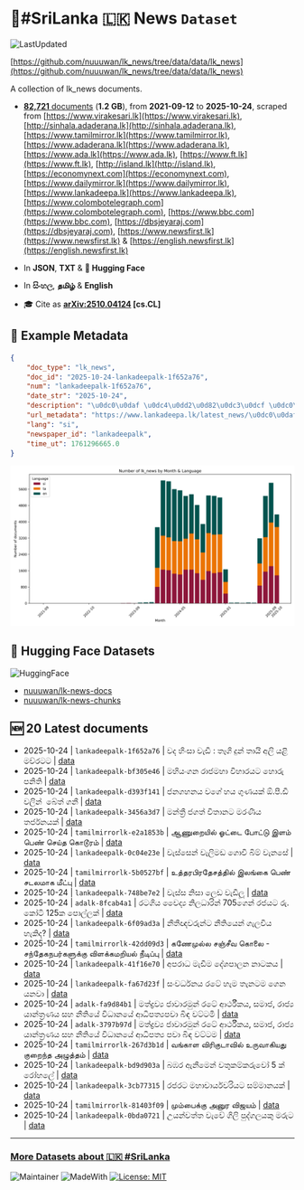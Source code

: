# 📄#SriLanka 🇱🇰 News `Dataset`

![LastUpdated](https://img.shields.io/badge/last_updated-2025--10--24_15:20:14-green)

[https://github.com/nuuuwan/lk_news/tree/data/data/lk_news](https://github.com/nuuuwan/lk_news/tree/data/data/lk_news)

A collection of lk_news documents.

- [**82,721** documents](https://github.com/nuuuwan/lk_news/tree/data/data/lk_news) (**1.2 GB**), from **2021-09-12** to **2025-10-24**, scraped from [https://www.virakesari.lk](https://www.virakesari.lk), [http://sinhala.adaderana.lk](http://sinhala.adaderana.lk), [https://www.tamilmirror.lk](https://www.tamilmirror.lk), [https://www.adaderana.lk](https://www.adaderana.lk), [https://www.ada.lk](https://www.ada.lk), [https://www.ft.lk](https://www.ft.lk), [http://island.lk](http://island.lk), [https://economynext.com](https://economynext.com), [https://www.dailymirror.lk](https://www.dailymirror.lk), [https://www.lankadeepa.lk](https://www.lankadeepa.lk), [https://www.colombotelegraph.com](https://www.colombotelegraph.com), [https://www.bbc.com](https://www.bbc.com), [https://dbsjeyaraj.com](https://dbsjeyaraj.com), [https://www.newsfirst.lk](https://www.newsfirst.lk) & [https://english.newsfirst.lk](https://english.newsfirst.lk)

- In **JSON**, **TXT** & **🤗 Hugging Face**

- In **සිංහල**, **தமிழ்** & **English**

- 🎓 Cite as **[arXiv:2510.04124](https://arxiv.org/abs/2510.04124) [cs.CL]**

## 📝 Example Metadata

```json
{
    "doc_type": "lk_news",
    "doc_id": "2025-10-24-lankadeepalk-1f652a76",
    "num": "lankadeepalk-1f652a76",
    "date_str": "2025-10-24",
    "description": "\u0dc0\u0daf \u0dc4\u0dd2\u0d82\u0dc3\u0dcf \u0dc0\u0dd0\u0da9\u0dd3 : \u0dad\u0dd1\u0d9c\u0dd2 \u0daf\u0dd4\u0db1\u0dca \u0dad\u0dcf\u0dba\u0dd2 \u0d85\u0dbd\u0dd2 \u0dba\u0dc5\u0dd2 \u0db8\u0dc0\u0dca\u0dbb\u0da7\u0da7",
    "url_metadata": "https://www.lankadeepa.lk/latest_news/\u0dc0\u0daf-\u0dc4\u0dc3-\u0dc0\u0da9-\u0dad\u0d9c-\u0daf\u0db1-\u0dad\u0dba-\u0d85\u0dbd-\u0dba\u0dc5-\u0db8\u0dc0\u0dbb\u0da7\u0da7/1-681974",
    "lang": "si",
    "newspaper_id": "lankadeepalk",
    "time_ut": 1761296665.0
}
```

![Chart](https://raw.githubusercontent.com/nuuuwan/lk_news/refs/heads/data/data/lk_news/docs_by_month_and_lang.png)

## 🤗 Hugging Face Datasets

![HuggingFace](https://img.shields.io/badge/-HuggingFace-FDEE21?style=for-the-badge&logo=HuggingFace)

- [nuuuwan/lk-news-docs](https://huggingface.co/datasets/nuuuwan/lk-news-docs)
- [nuuuwan/lk-news-chunks](https://huggingface.co/datasets/nuuuwan/lk-news-chunks)

## 🆕 20 Latest documents

- 2025-10-24 | `lankadeepalk-1f652a76` | වද හිංසා වැඩී : තෑගි දුන් තායි අලි යළි මව්රටට | [data](https://github.com/nuuuwan/lk_news/tree/data/data/lk_news/2020s/2025/2025-10-24-lankadeepalk-1f652a76)
- 2025-10-24 | `lankadeepalk-bf305e46` | මහියංගන රාජමහා විහාරයට හොරු පනිති | [data](https://github.com/nuuuwan/lk_news/tree/data/data/lk_news/2020s/2025/2025-10-24-lankadeepalk-bf305e46)
- 2025-10-24 | `lankadeepalk-d393f141` | ජනගහනය වගේ හය ගුණයක් ඕ.පී.ඩී වලින් ⁣ බේත් ගනී | [data](https://github.com/nuuuwan/lk_news/tree/data/data/lk_news/2020s/2025/2025-10-24-lankadeepalk-d393f141)
- 2025-10-24 | `lankadeepalk-3456a3d7` | මන්ත්‍රී ජගත් විතානට මරණීය තර්ජනයක් | [data](https://github.com/nuuuwan/lk_news/tree/data/data/lk_news/2020s/2025/2025-10-24-lankadeepalk-3456a3d7)
- 2025-10-24 | `tamilmirrorlk-e2a1853b` | ஆணுறையில் ஓட்டை போட்டு இளம் பெண் செய்த கொடூரம் | [data](https://github.com/nuuuwan/lk_news/tree/data/data/lk_news/2020s/2025/2025-10-24-tamilmirrorlk-e2a1853b)
- 2025-10-24 | `lankadeepalk-0c04e23e` | වැස්සෙන් වැලිමඩ ගොවි බිම් වැනසේ | [data](https://github.com/nuuuwan/lk_news/tree/data/data/lk_news/2020s/2025/2025-10-24-lankadeepalk-0c04e23e)
- 2025-10-24 | `tamilmirrorlk-5b0527bf` | உத்தரபிரதேசத்தில் இலங்கை பெண்  சடலமாக மீட்பு | [data](https://github.com/nuuuwan/lk_news/tree/data/data/lk_news/2020s/2025/2025-10-24-tamilmirrorlk-5b0527bf)
- 2025-10-24 | `lankadeepalk-748be7e2` | වැස්ස නිසා ලෙඩ වැඩීලූ | [data](https://github.com/nuuuwan/lk_news/tree/data/data/lk_news/2020s/2025/2025-10-24-lankadeepalk-748be7e2)
- 2025-10-24 | `adalk-8fcab4a1` | රටගිය වෛද්‍ය නිලධාරින් 705ගෙන් රජයට රු. කෝටි 125ක පොල්ලක් | [data](https://github.com/nuuuwan/lk_news/tree/data/data/lk_news/2020s/2025/2025-10-24-adalk-8fcab4a1)
- 2025-10-24 | `lankadeepalk-6f09ad3a` | නීතීඥවරුන්ට නීතියෙන් ගැලවිය හැකිද? | [data](https://github.com/nuuuwan/lk_news/tree/data/data/lk_news/2020s/2025/2025-10-24-lankadeepalk-6f09ad3a)
- 2025-10-24 | `tamilmirrorlk-42dd09d3` | கணேமுல்ல சஞ்சீவ கொலை - சந்தேகநபர்களுக்கு விளக்கமறியல் நீடிப்பு | [data](https://github.com/nuuuwan/lk_news/tree/data/data/lk_news/2020s/2025/2025-10-24-tamilmirrorlk-42dd09d3)
- 2025-10-24 | `lankadeepalk-41f16e70` | අපරාධ මැඩීම දේශපාලන නාටකය | [data](https://github.com/nuuuwan/lk_news/tree/data/data/lk_news/2020s/2025/2025-10-24-lankadeepalk-41f16e70)
- 2025-10-24 | `lankadeepalk-fa67d23f` | සංවර්ධනය රටේ හැම තැනටම ගෙන යනවා | [data](https://github.com/nuuuwan/lk_news/tree/data/data/lk_news/2020s/2025/2025-10-24-lankadeepalk-fa67d23f)
- 2025-10-24 | `adalk-fa9d84b1` | මත්ද්‍රව්‍ය ජාවාරමුන්  රටේ ආර්ථීකය, සමාජ, රාජ්‍ය යාන්ත්‍රණය සහ නීතියේ විධානයේ ආධිපත්‍යපවා බිඳ වට්ටමි | [data](https://github.com/nuuuwan/lk_news/tree/data/data/lk_news/2020s/2025/2025-10-24-adalk-fa9d84b1)
- 2025-10-24 | `adalk-3797b97d` | මත්ද්‍රව්‍ය ජාවාරමුන්  රටේ ආර්ථීකය, සමාජ, රාජ්‍ය යාන්ත්‍රණය සහ නීතියේ විධානයේ ආධිපත්‍ය පවා බිඳ වට්ටම | [data](https://github.com/nuuuwan/lk_news/tree/data/data/lk_news/2020s/2025/2025-10-24-adalk-3797b97d)
- 2025-10-24 | `tamilmirrorlk-267d3b1d` | வங்காள விரிகுடாவில் உருவாகியது குறைந்த அழுத்தம் | [data](https://github.com/nuuuwan/lk_news/tree/data/data/lk_news/2020s/2025/2025-10-24-tamilmirrorlk-267d3b1d)
- 2025-10-24 | `lankadeepalk-bd9d903a` | බඹර ඇනීමෙන් වතුකම්කරුවෝ 5 ක් රෝහලේ | [data](https://github.com/nuuuwan/lk_news/tree/data/data/lk_news/2020s/2025/2025-10-24-lankadeepalk-bd9d903a)
- 2025-10-24 | `lankadeepalk-3cb77315` | රජරට මහාචාර්යවරියට සම්මානයක් | [data](https://github.com/nuuuwan/lk_news/tree/data/data/lk_news/2020s/2025/2025-10-24-lankadeepalk-3cb77315)
- 2025-10-24 | `tamilmirrorlk-81403f09` | மும்பைக்கு அனுர விஜயம் | [data](https://github.com/nuuuwan/lk_news/tree/data/data/lk_news/2020s/2025/2025-10-24-tamilmirrorlk-81403f09)
- 2025-10-24 | `lankadeepalk-0bda0721` | උයන්වත්ත වැවේ ගිලි පුද්ගලයකු මරුට | [data](https://github.com/nuuuwan/lk_news/tree/data/data/lk_news/2020s/2025/2025-10-24-lankadeepalk-0bda0721)

---

### [More Datasets about 🇱🇰 #SriLanka](https://github.com/nuuuwan/lk_datasets)

![Maintainer](https://img.shields.io/badge/maintainer-nuuuwan-red)
![MadeWith](https://img.shields.io/badge/made_with-python-blue)
[![License: MIT](https://img.shields.io/badge/License-MIT-yellow.svg)](https://opensource.org/licenses/MIT)

